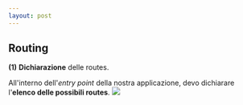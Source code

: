 ```yaml
---
layout: post
---
```


## Routing

**(1)** **Dichiarazione** delle routes.

All'interno dell'*entry point* della nostra applicazione, devo dichiarare l'**elenco delle possibili routes**.
<img style="max-width: 10em" src="./images/appRoutes.png"/>